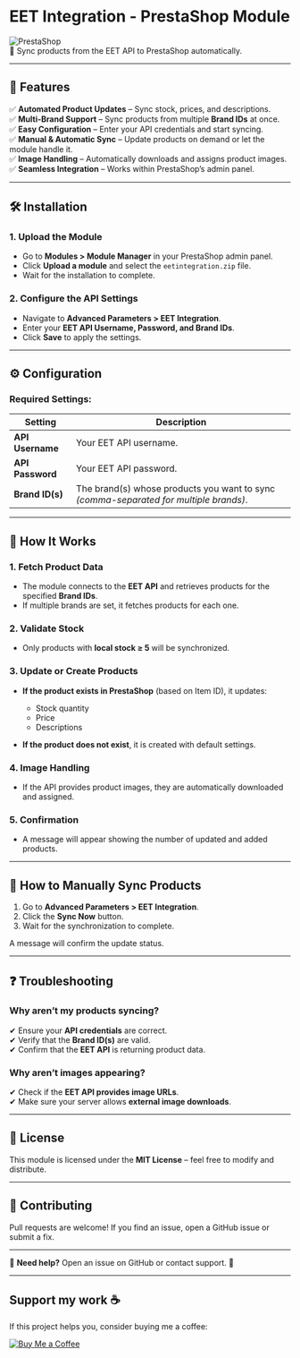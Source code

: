 # EET Integration - PrestaShop Module  

![PrestaShop](https://img.shields.io/badge/PrestaShop-8.x-blue.svg)  
🔄 Sync products from the EET API to PrestaShop automatically.  

---

## 📌 Features  

✅ **Automated Product Updates** – Sync stock, prices, and descriptions.  
✅ **Multi-Brand Support** – Sync products from multiple **Brand IDs** at once.  
✅ **Easy Configuration** – Enter your API credentials and start syncing.  
✅ **Manual & Automatic Sync** – Update products on demand or let the module handle it.  
✅ **Image Handling** – Automatically downloads and assigns product images.  
✅ **Seamless Integration** – Works within PrestaShop’s admin panel.  

---

## 🛠 Installation  

### 1. Upload the Module  
- Go to **Modules > Module Manager** in your PrestaShop admin panel.  
- Click **Upload a module** and select the `eetintegration.zip` file.  
- Wait for the installation to complete.  

### 2. Configure the API Settings  
- Navigate to **Advanced Parameters > EET Integration**.  
- Enter your **EET API Username, Password, and Brand IDs**.  
- Click **Save** to apply the settings.  

---

## ⚙️ Configuration  

### Required Settings:  
| Setting            | Description                                                 |
|--------------------|-------------------------------------------------------------|
| **API Username**   | Your EET API username.                                      |
| **API Password**   | Your EET API password.                                      |
| **Brand ID(s)**    | The brand(s) whose products you want to sync *(comma-separated for multiple brands)*. |

---

## 🔄 How It Works  

### 1. Fetch Product Data  
- The module connects to the **EET API** and retrieves products for the specified **Brand IDs**.  
- If multiple brands are set, it fetches products for each one.  

### 2. Validate Stock  
- Only products with **local stock ≥ 5** will be synchronized.  

### 3. Update or Create Products  
- **If the product exists in PrestaShop** (based on Item ID), it updates:  
  - Stock quantity  
  - Price  
  - Descriptions  

- **If the product does not exist**, it is created with default settings.  

### 4. Image Handling  
- If the API provides product images, they are automatically downloaded and assigned.  

### 5. Confirmation  
- A message will appear showing the number of updated and added products.  

---

## 📌 How to Manually Sync Products  

1. Go to **Advanced Parameters > EET Integration**.  
2. Click the **Sync Now** button.  
3. Wait for the synchronization to complete.  

A message will confirm the update status.  

---

## ❓ Troubleshooting  

### Why aren’t my products syncing?  
✔ Ensure your **API credentials** are correct.  
✔ Verify that the **Brand ID(s)** are valid.  
✔ Confirm that the **EET API** is returning product data.  

### Why aren’t images appearing?  
✔ Check if the **EET API provides image URLs**.  
✔ Make sure your server allows **external image downloads**.  

---

## 📜 License  
This module is licensed under the **MIT License** – feel free to modify and distribute.  

---

## 🤝 Contributing  
Pull requests are welcome! If you find an issue, open a GitHub issue or submit a fix.  

---

📧 **Need help?** Open an issue on GitHub or contact support. 🚀  

---
## Support my work ☕  
If this project helps you, consider buying me a coffee:  

[![Buy Me a Coffee](https://encrypted-tbn0.gstatic.com/images?q=tbn:ANd9GcS2BGG2ieJRHQufZ6RtcgdERA8KNweHYiB8jg&s)](https://www.buymeacoffee.com/robertmendonca)

